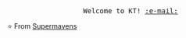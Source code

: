 <p align="center">
   <samp>
     Welcome to KT! <a href='mailto:sunavenue.ca@gmail.com'>:e-mail:</a> <br>
   </samp>
   
 </p>
 ⭐️ From <a href='https://github.com/supermavens'>Supermavens</a>
